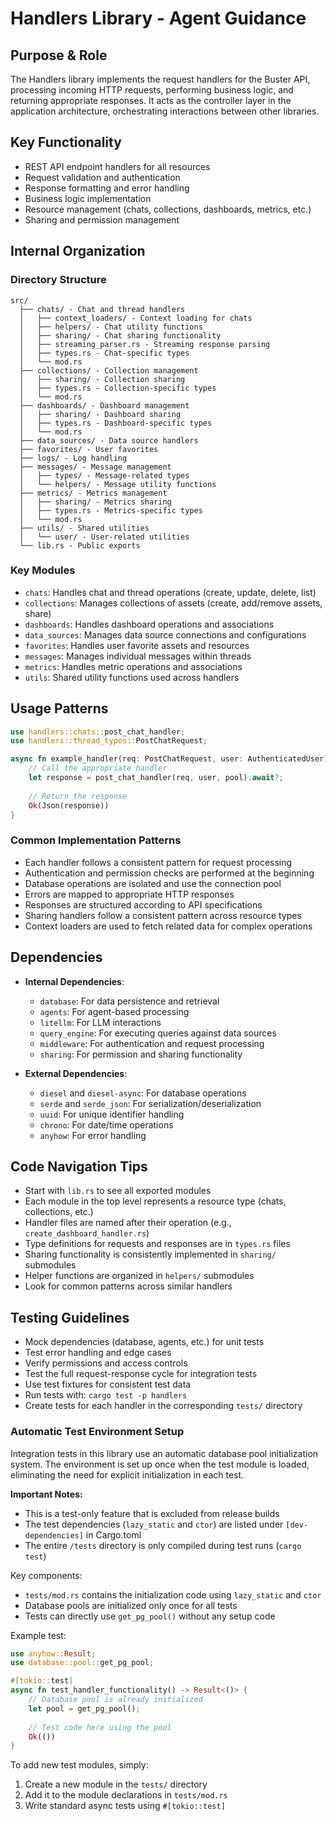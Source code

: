 # Handlers Library - Agent Guidance

## Purpose & Role

The Handlers library implements the request handlers for the Buster API, processing incoming HTTP requests, performing business logic, and returning appropriate responses. It acts as the controller layer in the application architecture, orchestrating interactions between other libraries.

## Key Functionality

- REST API endpoint handlers for all resources
- Request validation and authentication
- Response formatting and error handling
- Business logic implementation
- Resource management (chats, collections, dashboards, metrics, etc.)
- Sharing and permission management

## Internal Organization

### Directory Structure

```
src/
  ├── chats/ - Chat and thread handlers
  │   ├── context_loaders/ - Context loading for chats
  │   ├── helpers/ - Chat utility functions
  │   ├── sharing/ - Chat sharing functionality
  │   ├── streaming_parser.rs - Streaming response parsing
  │   ├── types.rs - Chat-specific types
  │   └── mod.rs
  ├── collections/ - Collection management
  │   ├── sharing/ - Collection sharing
  │   ├── types.rs - Collection-specific types
  │   └── mod.rs
  ├── dashboards/ - Dashboard management
  │   ├── sharing/ - Dashboard sharing
  │   ├── types.rs - Dashboard-specific types
  │   └── mod.rs
  ├── data_sources/ - Data source handlers
  ├── favorites/ - User favorites
  ├── logs/ - Log handling
  ├── messages/ - Message management
  │   ├── types/ - Message-related types
  │   └── helpers/ - Message utility functions
  ├── metrics/ - Metrics management
  │   ├── sharing/ - Metrics sharing
  │   ├── types.rs - Metrics-specific types
  │   └── mod.rs
  ├── utils/ - Shared utilities
  │   └── user/ - User-related utilities
  └── lib.rs - Public exports
```

### Key Modules

- `chats`: Handles chat and thread operations (create, update, delete, list)
- `collections`: Manages collections of assets (create, add/remove assets, share)
- `dashboards`: Handles dashboard operations and associations
- `data_sources`: Manages data source connections and configurations
- `favorites`: Handles user favorite assets and resources
- `messages`: Manages individual messages within threads
- `metrics`: Handles metric operations and associations
- `utils`: Shared utility functions used across handlers

## Usage Patterns

```rust
use handlers::chats::post_chat_handler;
use handlers::thread_types::PostChatRequest;

async fn example_handler(req: PostChatRequest, user: AuthenticatedUser) -> Result<Json<Response>, Error> {
    // Call the appropriate handler
    let response = post_chat_handler(req, user, pool).await?;
    
    // Return the response
    Ok(Json(response))
}
```

### Common Implementation Patterns

- Each handler follows a consistent pattern for request processing
- Authentication and permission checks are performed at the beginning
- Database operations are isolated and use the connection pool
- Errors are mapped to appropriate HTTP responses
- Responses are structured according to API specifications
- Sharing handlers follow a consistent pattern across resource types
- Context loaders are used to fetch related data for complex operations

## Dependencies

- **Internal Dependencies**:
  - `database`: For data persistence and retrieval
  - `agents`: For agent-based processing
  - `litellm`: For LLM interactions
  - `query_engine`: For executing queries against data sources
  - `middleware`: For authentication and request processing
  - `sharing`: For permission and sharing functionality

- **External Dependencies**:
  - `diesel` and `diesel-async`: For database operations
  - `serde` and `serde_json`: For serialization/deserialization
  - `uuid`: For unique identifier handling
  - `chrono`: For date/time operations
  - `anyhow`: For error handling

## Code Navigation Tips

- Start with `lib.rs` to see all exported modules
- Each module in the top level represents a resource type (chats, collections, etc.)
- Handler files are named after their operation (e.g., `create_dashboard_handler.rs`)
- Type definitions for requests and responses are in `types.rs` files
- Sharing functionality is consistently implemented in `sharing/` submodules
- Helper functions are organized in `helpers/` submodules
- Look for common patterns across similar handlers

## Testing Guidelines

- Mock dependencies (database, agents, etc.) for unit tests
- Test error handling and edge cases
- Verify permissions and access controls
- Test the full request-response cycle for integration tests
- Use test fixtures for consistent test data
- Run tests with: `cargo test -p handlers`
- Create tests for each handler in the corresponding `tests/` directory

### Automatic Test Environment Setup

Integration tests in this library use an automatic database pool initialization system. The environment is set up once when the test module is loaded, eliminating the need for explicit initialization in each test.

**Important Notes:**
- This is a test-only feature that is excluded from release builds
- The test dependencies (`lazy_static` and `ctor`) are listed under `[dev-dependencies]` in Cargo.toml
- The entire `/tests` directory is only compiled during test runs (`cargo test`)

Key components:
- `tests/mod.rs` contains the initialization code using `lazy_static` and `ctor`
- Database pools are initialized only once for all tests
- Tests can directly use `get_pg_pool()` without any setup code

Example test:
```rust
use anyhow::Result;
use database::pool::get_pg_pool;

#[tokio::test]
async fn test_handler_functionality() -> Result<()> {
    // Database pool is already initialized
    let pool = get_pg_pool();
    
    // Test code here using the pool
    Ok(())
}
```

To add new test modules, simply:
1. Create a new module in the `tests/` directory
2. Add it to the module declarations in `tests/mod.rs`
3. Write standard async tests using `#[tokio::test]`